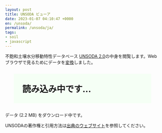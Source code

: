 ```yaml
---
layout: post
title: UNSODA ビューア
date: 2023-01-07 04:10:47 +0000
en: /unsoda/
permalink: /unsoda/ja/
tags:
- soil
- javascript
---
```

不飽和土壌水分移動特性データベース <a href="https://doi.org/10.15482/USDA.ADC/1173246">UNSODA 2.0</a>の中身を閲覧します。Webブラウザで見るためにデータを<a href="https://sekika.github.io/file/unsoda/">変換</a>しました。

<script src="https://cdn.plot.ly/plotly-{{ site.plotly-version }}.min.js"></script>
<script src="/js/unsoda.js"></script>
<div id="query"><div style="background-color:#f5fff5;; margin: 1em; padding: 1em; font-size:200%"><strong>読み込み中です...</strong></div>データ (2.2 MB) をダウンロード中です。</div>
<div id="table"></div>
<div id="show"></div>

UNSODAの著作権と引用方法は<a href="https://doi.org/10.15482/USDA.ADC/1173246">出典のウェブサイト</a>を参照してください。
